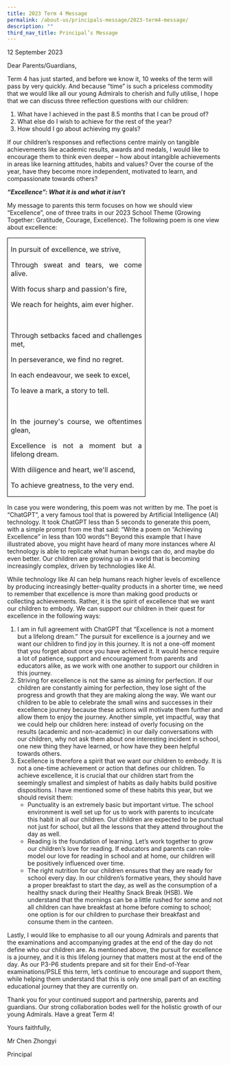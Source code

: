```yaml
---
title: 2023 Term 4 Message
permalink: /about-us/principals-message/2023-term4-message/
description: ""
third_nav_title: Principal’s Message
---
```

12 September 2023 

Dear Parents/Guardians,

Term 4 has just started, and before we know it, 10 weeks of the term will pass by very quickly. And because “time” is such a priceless commodity that we would like all our young Admirals to cherish and fully utilise, I hope that we can discuss three reflection questions with our children:

1. What have I achieved in the past 8.5 months that I can be proud of?
2. What else do I wish to achieve for the rest of the year?
3. How should I go about achieving my goals? 

If our children’s responses and reflections centre mainly on tangible achievements like academic results, awards and medals, I would like to encourage them to think even deeper – how about intangible achievements in areas like learning attitudes, habits and values? Over the course of the year, have they become more independent, motivated to learn, and compassionate towards others? 

***“Excellence”: What it is and what it isn’t***

My message to parents this term focuses on how we should view “Excellence”, one of three traits in our 2023 School Theme (Growing Together: Gratitude, Courage, Excellence). The following poem is one view about excellence:    

<table class="MsoTableGrid" border="1" cellspacing="0" cellpadding="0" style="border-collapse:collapse;border:none;mso-border-alt:solid windowtext .5pt;
 mso-yfti-tbllook:1184;mso-padding-alt:0cm 5.4pt 0cm 5.4pt"><tbody><tr style="mso-yfti-irow:0;mso-yfti-firstrow:yes;mso-yfti-lastrow:yes"><td width="306" valign="top" style="width:229.25pt;border:solid windowtext 1.0pt;
  mso-border-alt:solid windowtext .5pt;padding:0cm 5.4pt 0cm 5.4pt"><p class="MsoNormal" style="margin-bottom:0cm;text-align:justify;text-justify:
  inter-ideograph;line-height:normal"><span lang="EN-SG">In pursuit of excellence, we strive,</span></p><p class="MsoNormal" style="margin-bottom:0cm;text-align:justify;text-justify:
  inter-ideograph;line-height:normal"><span lang="EN-SG">Through sweat and tears, we come alive.</span></p><p class="MsoNormal" style="margin-bottom:0cm;text-align:justify;text-justify:
  inter-ideograph;line-height:normal"><span lang="EN-SG">With focus sharp and passion's fire,</span></p><p class="MsoNormal" style="margin-bottom:0cm;text-align:justify;text-justify:
  inter-ideograph;line-height:normal"><span lang="EN-SG">We reach for heights, aim ever higher.</span></p><p class="MsoNormal" style="margin-bottom:0cm;text-align:justify;text-justify:
  inter-ideograph;line-height:normal"><span lang="EN-SG">&nbsp;</span></p><p class="MsoNormal" style="margin-bottom:0cm;text-align:justify;text-justify:
  inter-ideograph;line-height:normal"><span lang="EN-SG">Through setbacks faced and challenges met,</span></p><p class="MsoNormal" style="margin-bottom:0cm;text-align:justify;text-justify:
  inter-ideograph;line-height:normal"><span lang="EN-SG">In perseverance, we find no regret.</span></p><p class="MsoNormal" style="margin-bottom:0cm;text-align:justify;text-justify:
  inter-ideograph;line-height:normal"><span lang="EN-SG">In each endeavour, we seek to excel,</span></p><p class="MsoNormal" style="margin-bottom:0cm;text-align:justify;text-justify:
  inter-ideograph;line-height:normal"><span lang="EN-SG">To leave a mark, a story to tell.</span></p><p class="MsoNormal" style="margin-bottom:0cm;text-align:justify;text-justify:
  inter-ideograph;line-height:normal"><span lang="EN-SG">&nbsp;</span></p><p class="MsoNormal" style="margin-bottom:0cm;text-align:justify;text-justify:
  inter-ideograph;line-height:normal"><span lang="EN-SG">In the journey's course, we oftentimes glean,</span></p><p class="MsoNormal" style="margin-bottom:0cm;text-align:justify;text-justify:
  inter-ideograph;line-height:normal"><span lang="EN-SG">Excellence is not a moment but a lifelong dream.</span></p><p class="MsoNormal" style="margin-bottom:0cm;text-align:justify;text-justify:
  inter-ideograph;line-height:normal"><span lang="EN-SG">With diligence and heart, we'll ascend,</span></p><p class="MsoNormal" style="margin-bottom:0cm;text-align:justify;text-justify:
  inter-ideograph;line-height:normal"><span lang="EN-SG">To achieve greatness, to the very end.</span></p><p class="MsoNormal" style="margin-bottom:0cm;text-align:justify;text-justify:  inter-ideograph;line-height:normal"><span lang="EN-SG"></span></p></td></tr></tbody></table>

In case you were wondering, this poem was not written by me.  The poet is “ChatGPT”, a very famous tool that is powered by Artificial Intelligence (AI) technology.  It took ChatGPT less than 5 seconds to generate this poem, with a simple prompt from me that said: “Write a poem on “Achieving Excellence” in less than 100 words”! Beyond this example that I have illustrated above, you might have heard of many more instances where AI technology is able to replicate what human beings can do, and maybe do even better.  Our children are growing up in a world that is becoming increasingly complex, driven by technologies like AI. 

While technology like AI can help humans reach higher levels of excellence by producing increasingly better-quality products in a shorter time, we need to remember that excellence is more than making good products or collecting achievements. Rather, it is the spirit of excellence that we want our children to embody. We can support our children in their quest for excellence in the following ways:

1. I am in full agreement with ChatGPT that “Excellence is not a moment but a lifelong dream.” The pursuit for excellence is a journey and we want our children to find joy in this journey. It is not a one-off moment that you forget about once you have achieved it. It would hence require a lot of patience, support and encouragement from parents and educators alike, as we work with one another to support our children in this journey. 
2. Striving for excellence is not the same as aiming for perfection. If our children are constantly aiming for perfection, they lose sight of the progress and growth that they are making along the way. We want our children to be able to celebrate the small wins and successes in their excellence journey because these actions will motivate them further and allow them to enjoy the journey. Another simple, yet impactful, way that we could help our children here: instead of overly focusing on the results (academic and non-academic) in our daily conversations with our children, why not ask them about one interesting incident in school, one new thing they have learned, or how have they been helpful towards others.
3. Excellence is therefore a spirit that we want our children to embody. It is not a one-time achievement or action that defines our children. To achieve excellence, it is crucial that our children start from the seemingly smallest and simplest of habits as daily habits build positive dispositions. I have mentioned some of these habits this year, but we should revisit them: 
	*  Punctuality is an extremely basic but important virtue. The school environment is well set up for us to work with parents to inculcate this habit in all our children. Our children are expected to be punctual not just for school, but all the lessons that they attend throughout the day as well. 
	*  Reading is the foundation of learning. Let’s work together to grow our children’s love for reading. If educators and parents can role-model our love for reading in school and at home, our children will be positively influenced over time.
	*  The right nutrition for our children ensures that they are ready for school every day. In our children’s formative years, they should have a proper breakfast to start the day, as well as the consumption of a healthy snack during their Healthy Snack Break (HSB). We understand that the mornings can be a little rushed for some and not all children can have breakfast at home before coming to school; one option is for our children to purchase their breakfast and consume them in the canteen. 

Lastly, I would like to emphasise to all our young Admirals and parents that the examinations and accompanying grades at the end of the day do not define who our children are.  As mentioned above, the pursuit for excellence is a journey, and it is this lifelong journey that matters most at the end of the day. As our P3-P6 students prepare and sit for their End-of-Year examinations/PSLE this term, let’s continue to encourage and support them, while helping them understand that this is only one small part of an exciting educational journey that they are currently on.  

Thank you for your continued support and partnership, parents and guardians. Our strong collaboration bodes well for the holistic growth of our young Admirals.  Have a great Term 4! 

 
Yours faithfully,

Mr Chen Zhongyi

Principal